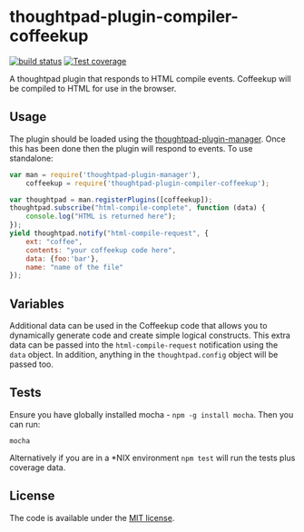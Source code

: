 thoughtpad-plugin-compiler-coffeekup
=================================

[![build status][travis-image]][travis-url]
[![Test coverage][coveralls-image]][coveralls-url]

A thoughtpad plugin that responds to HTML compile events. Coffeekup will be compiled to HTML for use in the browser.

## Usage

The plugin should be loaded using the [thoughtpad-plugin-manager](https://github.com/thoughtpad/thoughtpad-plugin-manager). Once this has been done then the plugin will respond to events. To use standalone:

```JavaScript
var man = require('thoughtpad-plugin-manager'),
    coffeekup = require('thoughtpad-plugin-compiler-coffeekup');

var thoughtpad = man.registerPlugins([coffeekup]);
thoughtpad.subscribe("html-compile-complete", function (data) {
    console.log("HTML is returned here"); 
});
yield thoughtpad.notify("html-compile-request", { 
    ext: "coffee", 
    contents: "your coffeekup code here", 
    data: {foo:'bar'},
    name: "name of the file"
});
```

## Variables

Additional data can be used in the Coffeekup code that allows you to dynamically generate code and create simple logical constructs. This extra data can be passed into the `html-compile-request` notification using the `data` object. In addition, anything in the `thoughtpad.config` object will be passed too.

## Tests

Ensure you have globally installed mocha - `npm -g install mocha`. Then you can run:

`mocha`

Alternatively if you are in a *NIX environment `npm test` will run the tests plus coverage data.

## License

The code is available under the [MIT license](http://deif.mit-license.org/).

[travis-image]: https://img.shields.io/travis/thoughtpad/thoughtpad-plugin-compiler-coffeekup/master.svg?style=flat-square
[travis-url]: https://travis-ci.org/thoughtpad/thoughtpad-plugin-compiler-coffeekup
[coveralls-image]: https://img.shields.io/coveralls/thoughtpad/thoughtpad-plugin-compiler-coffeekup/master.svg?style=flat-square
[coveralls-url]: https://coveralls.io/r/thoughtpad/thoughtpad-plugin-compiler-coffeekup?branch=master
